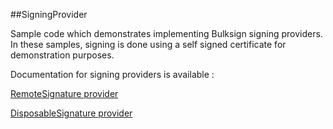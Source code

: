 ##SigningProvider

Sample code which demonstrates implementing Bulksign signing providers. In these samples, signing is done using a self signed certificate for demonstration purposes.

Documentation for signing providers is available : 

<a href="https://bulksign.com/docs/RemoteSignature.htm">RemoteSignature provider</a>

<a href="https://bulksign.com/docs/DisposableSignature.htm">DisposableSignature provider</a>



